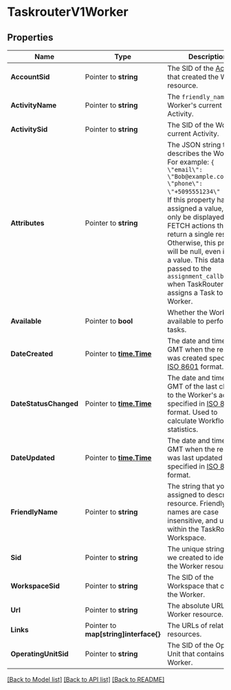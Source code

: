 # TaskrouterV1Worker

## Properties

Name | Type | Description | Notes
------------ | ------------- | ------------- | -------------
**AccountSid** | Pointer to **string** | The SID of the [Account](https://www.twilio.com/docs/iam/api/account) that created the Worker resource. |
**ActivityName** | Pointer to **string** | The `friendly_name` of the Worker's current Activity. |
**ActivitySid** | Pointer to **string** | The SID of the Worker's current Activity. |
**Attributes** | Pointer to **string** | The JSON string that describes the Worker. For example: `{ \"email\": \"Bob@example.com\", \"phone\": \"+5095551234\" }`. **Note** If this property has been assigned a value, it will only be displayed in FETCH actions that return a single resource. Otherwise, this property will be null, even if it has a value. This data is passed to the `assignment_callback_url` when TaskRouter assigns a Task to the Worker. |
**Available** | Pointer to **bool** | Whether the Worker is available to perform tasks. |
**DateCreated** | Pointer to [**time.Time**](time.Time.md) | The date and time in GMT when the resource was created specified in [ISO 8601](https://en.wikipedia.org/wiki/ISO_8601) format. |
**DateStatusChanged** | Pointer to [**time.Time**](time.Time.md) | The date and time in GMT of the last change to the Worker's activity specified in [ISO 8601](https://en.wikipedia.org/wiki/ISO_8601) format. Used to calculate Workflow statistics. |
**DateUpdated** | Pointer to [**time.Time**](time.Time.md) | The date and time in GMT when the resource was last updated specified in [ISO 8601](https://en.wikipedia.org/wiki/ISO_8601) format. |
**FriendlyName** | Pointer to **string** | The string that you assigned to describe the resource. Friendly names are case insensitive, and unique within the TaskRouter Workspace. |
**Sid** | Pointer to **string** | The unique string that we created to identify the Worker resource. |
**WorkspaceSid** | Pointer to **string** | The SID of the Workspace that contains the Worker. |
**Url** | Pointer to **string** | The absolute URL of the Worker resource. |
**Links** | Pointer to **map[string]interface{}** | The URLs of related resources. |
**OperatingUnitSid** | Pointer to **string** | The SID of the Operating Unit that contains the Worker. |

[[Back to Model list]](../README.md#documentation-for-models) [[Back to API list]](../README.md#documentation-for-api-endpoints) [[Back to README]](../README.md)


